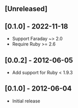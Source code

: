 ## [Unreleased]

## [0.1.0] - 2022-11-18

- Support Faraday ~> 2.0
- Require Ruby >= 2.6

## [0.0.2] - 2012-06-05

- Add support for Ruby < 1.9.3

## [0.1.0] - 2012-06-04

- Initial release
